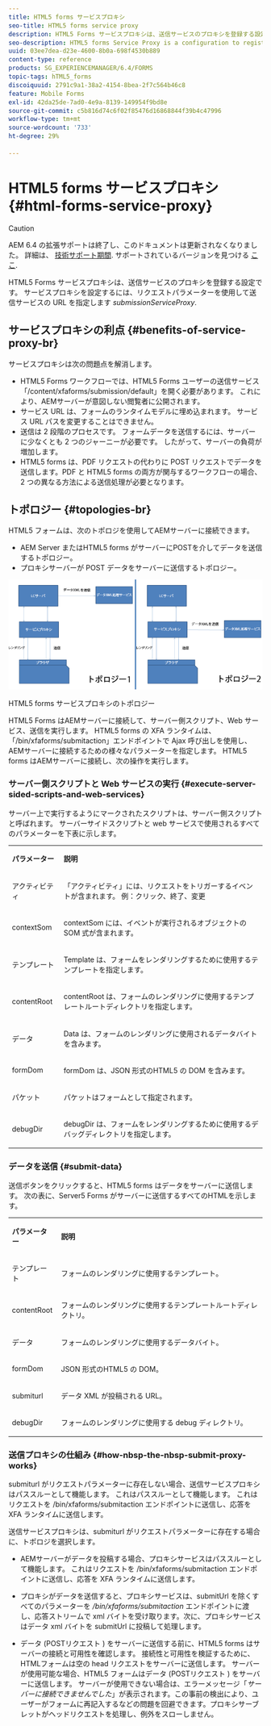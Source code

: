 ```yaml
---
title: HTML5 forms サービスプロキシ
seo-title: HTML5 forms service proxy
description: HTML5 Forms サービスプロキシは、送信サービスのプロキシを登録する設定です。 サービスプロキシを設定するには、リクエストパラメータ submissionServiceProxy を使用して送信サービスの URL を指定します。
seo-description: HTML5 forms Service Proxy is a configuration to register a proxy for the submission service. To configure Service Proxy, specify the URL of submission service through request parameter submissionServiceProxy.
uuid: 03ee7dea-d23e-4600-8b0a-698f4530b889
content-type: reference
products: SG_EXPERIENCEMANAGER/6.4/FORMS
topic-tags: hTML5_forms
discoiquuid: 2791c9a1-38a2-4154-8bea-2f7c564b46c8
feature: Mobile Forms
exl-id: 42da25de-7ad0-4e9a-8139-149954f9bd8e
source-git-commit: c5b816d74c6f02f85476d16868844f39b4c47996
workflow-type: tm+mt
source-wordcount: '733'
ht-degree: 29%

---
```


# HTML5 forms サービスプロキシ {#html-forms-service-proxy}

>[!CAUTION]
>
>AEM 6.4 の拡張サポートは終了し、このドキュメントは更新されなくなりました。 詳細は、 [技術サポート期間](https://helpx.adobe.com/jp/support/programs/eol-matrix.html). サポートされているバージョンを見つける [ここ](https://experienceleague.adobe.com/docs/?lang=ja).

HTML5 Forms サービスプロキシは、送信サービスのプロキシを登録する設定です。 サービスプロキシを設定するには、リクエストパラメーターを使用して送信サービスの URL を指定します *submissionServiceProxy*.

## サービスプロキシの利点 {#benefits-of-service-proxy-br}

サービスプロキシは次の問題点を解消します。

* HTML5 Forms ワークフローでは、HTML5 Forms ユーザーの送信サービス「/content/xfaforms/submission/default」を開く必要があります。 これにより、AEMサーバーが意図しない閲覧者に公開されます。
* サービス URL は、フォームのランタイムモデルに埋め込まれます。 サービス URL パスを変更することはできません。
* 送信は 2 段階のプロセスです。 フォームデータを送信するには、サーバーに少なくとも 2 つのジャーニーが必要です。 したがって、サーバーの負荷が増加します。
* HTML5 forms は、PDF リクエストの代わりに POST リクエストでデータを送信します。PDF と HTML5 forms の両方が関与するワークフローの場合、2 つの異なる方法による送信処理が必要となります。

## トポロジー {#topologies-br}

HTML5 フォームは、次のトポロジを使用してAEMサーバーに接続できます。

* AEM Server またはHTML5 forms がサーバーにPOSTを介してデータを送信するトポロジー。
* プロキシサーバーが POST データをサーバーに送信するトポロジー。

![HTML5 forms サービスプロキシのトポロジー](assets/topology.png)

HTML5 forms サービスプロキシのトポロジー

HTML5 Forms はAEMサーバーに接続して、サーバー側スクリプト、Web サービス、送信を実行します。 HTML5 forms の XFA ランタイムは、「/bin/xfaforms/submitaction」エンドポイントで Ajax 呼び出しを使用し、AEMサーバーに接続するための様々なパラメーターを指定します。 HTML5 forms はAEMサーバーに接続し、次の操作を実行します。

### サーバー側スクリプトと Web サービスの実行 {#execute-server-sided-scripts-and-web-services}

サーバー上で実行するようにマークされたスクリプトは、サーバー側スクリプトと呼ばれます。 サーバーサイドスクリプトと web サービスで使用されるすべてのパラメーターを下表に示します。

<table> 
 <tbody> 
  <tr> 
   <td><p><strong>パラメーター</strong></p> </td> 
   <td><p><strong>説明</strong></p> </td> 
  </tr> 
  <tr> 
   <td><p>アクティビティ</p> </td> 
   <td><p>「アクティビティ」には、リクエストをトリガーするイベントが含まれます。 例：クリック、終了、変更</p> </td> 
  </tr> 
  <tr> 
   <td><p>contextSom</p> </td> 
   <td><p>contextSom には、イベントが実行されるオブジェクトの SOM 式が含まれます。</p> </td> 
  </tr> 
  <tr> 
   <td><p>テンプレート</p> </td> 
   <td><p>Template は、フォームをレンダリングするために使用するテンプレートを指定します。</p> </td> 
  </tr> 
  <tr> 
   <td><p>contentRoot</p> </td> 
   <td><p>contentRoot は、フォームのレンダリングに使用するテンプレートルートディレクトリを指定します。</p> </td> 
  </tr> 
  <tr> 
   <td><p>データ</p> </td> 
   <td><p>Data は、フォームのレンダリングに使用されるデータバイトを含みます。</p> </td> 
  </tr> 
  <tr> 
   <td><p>formDom</p> </td> 
   <td><p>formDom は、JSON 形式のHTML5 の DOM を含みます。</p> </td> 
  </tr> 
  <tr> 
   <td><p>パケット</p> </td> 
   <td><p>パケットはフォームとして指定されます。</p> </td> 
  </tr> 
  <tr> 
   <td><p>debugDir</p> </td> 
   <td><p>debugDir は、フォームをレンダリングするために使用するデバッグディレクトリを指定します。</p> </td> 
  </tr> 
 </tbody> 
</table>

### データを送信 {#submit-data}

送信ボタンをクリックすると、HTML5 forms はデータをサーバーに送信します。 次の表に、Server5 Forms がサーバーに送信するすべてのHTMLを示します。

<table> 
 <tbody> 
  <tr> 
   <td><p><strong>パラメーター</strong></p> </td> 
   <td><p><strong>説明</strong></p> </td> 
  </tr> 
  <tr> 
   <td><p>テンプレート</p> </td> 
   <td><p>フォームのレンダリングに使用するテンプレート。</p> </td> 
  </tr> 
  <tr> 
   <td><p>contentRoot</p> </td> 
   <td><p>フォームのレンダリングに使用するテンプレートルートディレクトリ。</p> </td> 
  </tr> 
  <tr> 
   <td><p>データ</p> </td> 
   <td><p>フォームのレンダリングに使用するデータバイト。</p> </td> 
  </tr> 
  <tr> 
   <td><p>formDom</p> </td> 
   <td><p>JSON 形式のHTML5 の DOM。</p> </td> 
  </tr> 
  <tr> 
   <td><p>submiturl</p> </td> 
   <td><p>データ XML が投稿される URL。</p> </td> 
  </tr> 
  <tr> 
   <td><p>debugDir</p> </td> 
   <td><p>フォームのレンダリングに使用する debug ディレクトリ。</p> </td> 
  </tr> 
 </tbody> 
</table>

### 送信プロキシの仕組み {#how-nbsp-the-nbsp-submit-proxy-works}

submiturl がリクエストパラメーターに存在しない場合、送信サービスプロキシはパススルーとして機能します。 これはパススルーとして機能します。 これはリクエストを /bin/xfaforms/submitaction エンドポイントに送信し、応答を XFA ランタイムに送信します。

送信サービスプロキシは、submiturl がリクエストパラメーターに存在する場合に、トポロジを選択します。

* AEMサーバーがデータを投稿する場合、プロキシサービスはパススルーとして機能します。 これはリクエストを /bin/xfaforms/submitaction エンドポイントに送信し、応答を XFA ランタイムに送信します。
* プロキシがデータを送信すると、プロキシサービスは、submitUrl を除くすべてのパラメーターを */bin/xfaforms/submitaction* エンドポイントに渡し、応答ストリームで xml バイトを受け取ります。次に、プロキシサービスはデータ xml バイトを submitUrl に投稿して処理します。

* データ (POSTリクエスト ) をサーバーに送信する前に、HTML5 forms はサーバーの接続と可用性を確認します。 接続性と可用性を検証するために、HTMLフォームは空の head リクエストをサーバーに送信します。 サーバーが使用可能な場合、HTML5 フォームはデータ (POSTリクエスト ) をサーバーに送信します。 サーバーが使用できない場合は、エラーメッセージ「*サーバーに接続できませんでした*」が表示されます。この事前の検出により、ユーザーがフォームに再記入するなどの問題を回避できます。プロキシサーブレットがヘッドリクエストを処理し、例外をスローしません。
